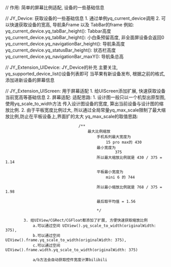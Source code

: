 
// 作用: 简单的屏幕比例适配, 设备的一些基础信息

//  JY_Device: 获取设备的一些基础信息
    1. 通过单例yq_current_device调用
    2. 可以快速获取设备的宽高, 导航条Frame 以及 TabBar的frame
        例如:
                yq_current_device.yq_tabBar_height(): Tabbar高度
                yq_current_device.yq_tabBar_height(): 小白条预留高度, 非全面屏设备会返回0
                yq_current_device.yq_navigationBar_height(): 导航条高度
                yq_current_device.yq_statusBar_height(): 状态栏高度
                yq_current_device.yq_navigationBar_maxY(): 导航条总高
        
                
                
//  JY_Extension_UIDevice: JY_Device的补充
    主要关注, yq_supported_device_list()设备列表即可
        当苹果有新设备发布, 根据之前的格式, 添加进新设备的屏幕信息
        
        
//  JY_Extension_UIScreen: 用于屏幕适配
    1. 给UIScreen添加扩展, 快速获取设备当前宽高等基础信息
    2. 屏幕适配:
        适配思路: 
            1. 设计图一般只以一个机型出原型图, 使用yq_scale_to_width方法 传入设计图设备的宽度, 算出当前设备与设计图的缩放比例. 
            2. 由于平板宽度比例过大, 所以通过全局常量yq_max_scale限制了最大缩放比例,防止在平板设备上,界面扩的太大
                            yq_max_scale的取值思路:
                                
                                    /**
                                        最大比例缩放
                                            手机系列最大宽度为
                                                15 pro max的 430
                                            最小宽度为
                                                    375
                                            所以最大缩放比例就是 430 / 375 = 1.14
 
                                            平板最小宽度为
                                                mini 6 的 744
 
                                            所以最小缩放比例就是 768 / 375 = 1.98
 
                                            最后取平均值 = 1.56
 
                                            */
                                            
            3. 给UIView/CGRect/CGFloat都添加了扩展, 方便快速获取缩放比例
                a.可以通过空间 UIView().yq_scale_to_width(originalWidth: 375),
                b.可以通过空间 UIView().frame.yq_scale_to_width(originalWidth: 375),
                c.可以通过空间 UIView().frame.width.yq_scale_to_width(originalWidth: 375)
                
                a/b方法会自动获取控件宽度计算bilibili

